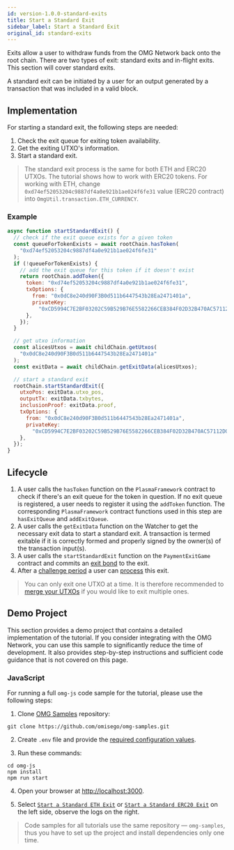 ```yaml
---
id: version-1.0.0-standard-exits
title: Start a Standard Exit
sidebar_label: Start a Standard Exit
original_id: standard-exits
---
```


Exits allow a user to withdraw funds from the OMG Network back onto the root chain. There are two types of exit: standard exits and in-flight exits. This section will cover standard exits.

A standard exit can be initiated by a user for an output generated by a transaction that was included in a valid block.

## Implementation

For starting a standard exit, the following steps are needed:
1. Check the exit queue for exiting token availability.
2. Get the exiting UTXO's information.
3. Start a standard exit.

> The standard exit process is the same for both ETH and ERC20 UTXOs. The tutorial shows how to work with ERC20 tokens. For working with ETH, change `0xd74ef52053204c9887df4a0e921b1ae024f6fe31` value (ERC20 contract) into `OmgUtil.transaction.ETH_CURRENCY`.

### Example

<!--DOCUSAURUS_CODE_TABS-->
<!-- JavaScript (ESNext) -->
```js
async function startStandardExit() {
  // check if the exit queue exists for a given token
  const queueForTokenExists = await rootChain.hasToken(
    "0xd74ef52053204c9887df4a0e921b1ae024f6fe31"
  );
  if (!queueForTokenExists) {
    // add the exit queue for this token if it doesn't exist
    return rootChain.addToken({
      token: "0xd74ef52053204c9887df4a0e921b1ae024f6fe31",
      txOptions: {
        from: "0x0dC8e240d90F3B0d511b6447543b28Ea2471401a",
        privateKey:
          "0xCD5994C7E2BF03202C59B529B76E5582266CEB384F02D32B470AC57112D0C6E7",
      },
    });
  }

  // get utxo information
  const alicesUtxos = await childChain.getUtxos(
    "0x0dC8e240d90F3B0d511b6447543b28Ea2471401a"
  );
  const exitData = await childChain.getExitData(alicesUtxos);

  // start a standard exit
  rootChain.startStandardExit({
    utxoPos: exitData.utxo_pos,
    outputTx: exitData.txbytes,
    inclusionProof: exitData.proof,
    txOptions: {
      from: "0x0dC8e240d90F3B0d511b6447543b28Ea2471401a",
      privateKey:
        "0xCD5994C7E2BF03202C59B529B76E5582266CEB384F02D32B470AC57112D0C6E7",
    },
  });
}
```
<!--END_DOCUSAURUS_CODE_TABS-->

## Lifecycle

1. A user calls the `hasToken` function on the `PlasmaFramework` contract to check if there's an exit queue for the token in question. If no exit queue is registered, a user needs to register it using the `addToken` function. The corresponding `PlasmaFramework` contract functions used in this step are `hasExitQueue` and `addExitQueue`.
2. A user calls the `getExitData` function on the Watcher to get the necessary exit data to start a standard exit. A transaction is termed exitable if it is correctly formed and properly signed by the owner(s) of the transaction input(s).
3. A user calls the `startStandardExit` function on the `PaymentExitGame` contract and commits an [exit bond](exitbonds) to the exit.
4. After a [challenge period](challenge-period) a user can [process](process-exits) this exit.

> You can only exit one UTXO at a time. It is therefore recommended to [merge your UTXOs](managing-utxos) if you would like to exit multiple ones.

## Demo Project

This section provides a demo project that contains a detailed implementation of the tutorial. If you consider integrating with the OMG Network, you can use this sample to significantly reduce the time of development. It also provides step-by-step instructions and sufficient code guidance that is not covered on this page.

### JavaScript

For running a full `omg-js` code sample for the tutorial, please use the following steps:

1. Clone [OMG Samples](https://github.com/omisego/omg-samples) repository:

```
git clone https://github.com/omisego/omg-samples.git
```

2. Create `.env` file and provide the [required configuration values](https://github.com/omisego/omg-samples/tree/master/omg-js#setup).

3. Run these commands:

```
cd omg-js
npm install
npm run start
```

4. Open your browser at [http://localhost:3000](http://localhost:3000). 

5. Select [`Start a Standard ETH Exit`](https://github.com/omisego/omg-samples/tree/master/omg-js/app/05-exit-standard-eth) or [`Start a Standard ERC20 Exit`](https://github.com/omisego/omg-samples/tree/master/omg-js/app/05-exit-standard-erc20) on the left side, observe the logs on the right.

> Code samples for all tutorials use the same repository — `omg-samples`, thus you have to set up the project and install dependencies only one time.

